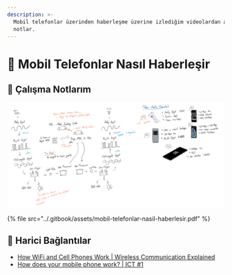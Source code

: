 ```yaml
---
description: >-
  Mobil telefonlar üzerinden haberleşme üzerine izlediğim videolardan aldığım
  notlar.
---
```


# 📶 Mobil Telefonlar Nasıl Haberleşir

## 📕 Çalışma Notlarım

![PDF i&#xE7;eri&#x11F;i](../.gitbook/assets/image%20%2882%29.png)

{% file src="../.gitbook/assets/mobil-telefonlar-nasil-haberlesir.pdf" %}

## 🔗 Harici Bağlantılar

* [How WiFi and Cell Phones Work \| Wireless Communication Explained](https://www.youtube.com/watch?v=kxLcwIMYmr0)
* [How does your mobile phone work? \| ICT \#1](https://www.youtube.com/watch?v=1JZG9x_VOwA&feature=youtu.be)

